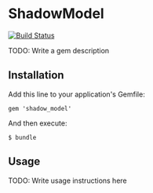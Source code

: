 # ShadowModel

[![Build Status](https://travis-ci.org/cctiger36/shadow_model.png?branch=master)](https://travis-ci.org/cctiger36/shadow_model)

TODO: Write a gem description

## Installation

Add this line to your application's Gemfile:

    gem 'shadow_model'

And then execute:

    $ bundle

## Usage

TODO: Write usage instructions here
